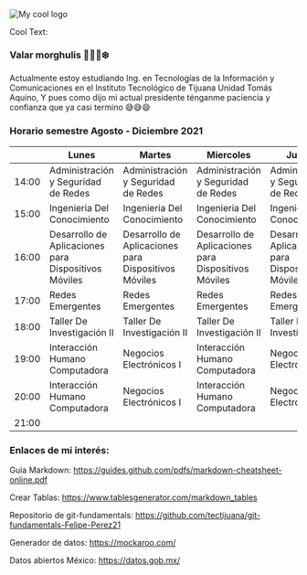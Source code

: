 ![My cool logo](https://images.cooltext.com/5548788.png) 

<a href="http://cooltext.com" target="_top"><img src="https://cooltext.com/images/ct_pixel.gif" width="80" height="15" alt="Cool Text: Logo and Graphics Generator" border="0" /></a>

### Valar morghulis 🐉🐺🔥❄️


Actualmente estoy estudiando Ing. en Tecnologías de la Información y Comunicaciones en el Instituto Tecnológico de Tijuana Unidad Tomás Aquino, Y pues como dijo mi actual presidente ténganme paciencia y confianza que ya casi termino 😅😅😄 


### Horario semestre Agosto - Diciembre 2021
|       | Lunes                                                | Martes                                               | Miercoles                                            | Jueves                                               | Viernes                                              |
|-------|------------------------------------------------------|------------------------------------------------------|------------------------------------------------------|------------------------------------------------------|------------------------------------------------------|
| 14:00 | Administración y Seguridad de Redes                  | Administración y Seguridad de Redes                  | Administración y Seguridad de Redes                  | Administración y Seguridad de Redes                  | Administración y Seguridad de Redes                  |
| 15:00 | Ingenieria Del Conocimiento                          | Ingenieria Del Conocimiento                          | Ingenieria Del Conocimiento                          | Ingenieria Del Conocimiento                          |                                                      |
| 16:00 | Desarrollo de Aplicaciones para Dispositivos Móviles | Desarrollo de Aplicaciones para Dispositivos Móviles | Desarrollo de Aplicaciones para Dispositivos Móviles | Desarrollo de Aplicaciones para Dispositivos Móviles | Desarrollo de Aplicaciones para Dispositivos Móviles |
| 17:00 | Redes Emergentes                                     | Redes Emergentes                                     | Redes Emergentes                                     | Redes Emergentes                                     | Redes Emergentes                                     |
| 18:00 | Taller De Investigación II                           | Taller De Investigación II                           | Taller De Investigación II                           | Taller De Investigación II                           |                                                      |
| 19:00 | Interacción   Humano Computadora                     | Negocios   Electrónicos I                            | Interacción   Humano Computadora                     | Negocios   Electrónicos I                            |                                                      |
| 20:00 | Interacción Humano Computadora                       | Negocios Electrónicos I                              | Interacción Humano Computadora                       | Negocios Electrónicos I                              |                                                      |
| 21:00 |                                                      |                                                      |                                                      |                                                      |                                                      |



### Enlaces de mi interés: 

Guia Markdown:
https://guides.github.com/pdfs/markdown-cheatsheet-online.pdf

Crear Tablas: 
https://www.tablesgenerator.com/markdown_tables

Repositorio de git-fundamentals:
https://github.com/tectijuana/git-fundamentals-Felipe-Perez21

Generador de datos:
https://mockaroo.com/

Datos abiertos México:
https://datos.gob.mx/
